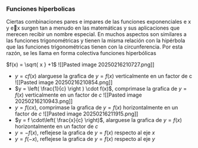 ### Funciones hiperbolicas 

Ciertas combinaciones pares e impares de las funciones exponenciales e x y ex surgen tan a menudo en las matemáticas y sus aplicaciones que merecen recibir un nombre especial. En muchos aspectos son similares a las funciones trigonométricas y tienen la misma relación con la hipérbola que las funciones trigonométricas tienen con la circunferencia. Por esta razón, se les llama en forma colectiva funciones hiperbólicas


$f(x) = \sqrt{ x } +1$
![[Pasted image 20250216210727.png]]
- $y = cf(x)$ alarguese la grafica de $y = f(x)$ verticalmente en un factor de c
	![[Pasted image 20250216210854.png]]
- $y = \left( \frac{1}{c} \right ) \cdot f(x)$, comprimase la grafica de $y = f(x)$ verticalmente en un factor de $c$ 
	![[Pasted image 20250216210943.png]]
- $y = f(cx)$, comprimase la grafica de $y = f(x)$ horizontalmente en un factor de $c$
	![[Pasted image 20250216211915.png]]
- $y = f \cdot\left( \frac{x}{c} \right)$, alarguese la grafica de $y = f(x)$ horizontalmente en un factor de $c$
- $y = -f(x)$, reflejese la grafica de $y = f(x)$ respecto al eje $x$
- $y = f(-x)$, reflejese la grafica de $y = f(x)$ respecto al eje $y$
